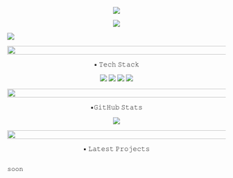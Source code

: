 <p align="center">
  <img src="https://readme-typing-svg.demolab.com/?lines=Taegi&center=true&width=800&color=000000&font=Courier&size=40" />
</p>




<p align="center">
  <img src="https://readme-typing-svg.demolab.com/?lines=Currently+enrolled+student+at+AI+Transformation+AX+Academy;Working+on+ML+projects;Looking+forward+to+Web3+development&center=true&width=800&color=000000&font=Courier&size=20">
</p>

<img src="(https://github.com/taegi-dev/taegi-dev/blob/main/7472ab04-57b7-4335-b029-01c56407f31e.png?raw=true)" />
<p align="center">
  <img src="https://github.com/taegi-dev/taegi-dev/blob/main/d8d74e44-e551-4121-bef5-8211897c1173.png?raw=true" width="800" height="20" />
</p>





<p align="center"> ▪️ 𝚃𝚎𝚌𝚑 𝚂𝚝𝚊𝚌𝚔 </p>

<p align="center">
  <img src="https://img.shields.io/badge/Python-000000?style=for-the-badge&logo=python&logoColor=white" />
  <img src="https://img.shields.io/badge/TensorFlow-000000?style=for-the-badge&logo=tensorflow&logoColor=white" />
  <img src="https://img.shields.io/badge/PyTorch-000000?style=for-the-badge&logo=pytorch&logoColor=white" />
  <img src="https://img.shields.io/badge/GitHub-000000?style=for-the-badge&logo=github&logoColor=white" />
</p>



<p align="center">
  <img src="https://github.com/taegi-dev/taegi-dev/blob/main/d8d74e44-e551-4121-bef5-8211897c1173.png?raw=true" width="800" height="20" />
</p>



<p align="center"> ▪️𝙶𝚒𝚝𝙷𝚞𝚋 𝚂𝚝𝚊𝚝𝚜

<p align="center">
  <img src="https://github-readme-stats.vercel.app/api?username=taegi-dev&show_icons=true&theme=tokyonight&bg_color=00000000&title_color=000000&text_color=000000&icon_color=000000" />
</p>



<p align="center">
  <img src="https://github.com/taegi-dev/taegi-dev/blob/main/d8d74e44-e551-4121-bef5-8211897c1173.png?raw=true" width="800" height="20" />
</p>



<p align="center"> ▪️ 𝙻𝚊𝚝𝚎𝚜𝚝 𝙿𝚛𝚘𝚓𝚎𝚌𝚝𝚜

<p align="center">
  <div align="center" style="display: inline-block; text-align: center; font-size: 13px; line-height: 1.6; color:black;">

 𝚜𝚘𝚘𝚗
  </div>
</p>
